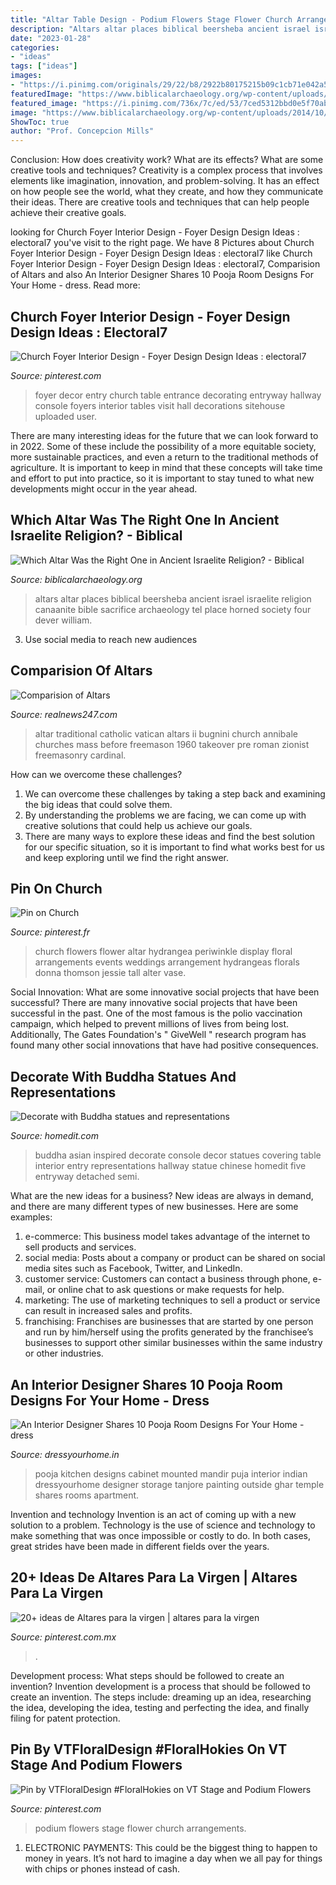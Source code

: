 ```yaml
---
title: "Altar Table Design - Podium Flowers Stage Flower Church Arrangements"
description: "Altars altar places biblical beersheba ancient israel israelite religion canaanite bible sacrifice archaeology tel place horned society four dever william"
date: "2023-01-28"
categories:
- "ideas"
tags: ["ideas"]
images:
- "https://i.pinimg.com/originals/29/22/b8/2922b80175215b09c1cb71e042a5926b.jpg"
featuredImage: "https://www.biblicalarchaeology.org/wp-content/uploads/2014/10/bamah-beersheba.jpg"
featured_image: "https://i.pinimg.com/736x/7c/ed/53/7ced5312bbd0e5f70abd6590789890a7--podium-flowers.jpg"
image: "https://www.biblicalarchaeology.org/wp-content/uploads/2014/10/bamah-beersheba.jpg"
ShowToc: true
author: "Prof. Concepcion Mills"
---
```



Conclusion: How does creativity work? What are its effects? What are some creative tools and techniques?
Creativity is a complex process that involves elements like imagination, innovation, and problem-solving. It has an effect on how people see the world, what they create, and how they communicate their ideas. There are creative tools and techniques that can help people achieve their creative goals.

	

		
looking for Church Foyer Interior Design - Foyer Design Design Ideas : electoral7 you've visit to the right page. We have 8 Pictures about Church Foyer Interior Design - Foyer Design Design Ideas : electoral7 like Church Foyer Interior Design - Foyer Design Design Ideas : electoral7, Comparision of Altars and also An Interior Designer Shares 10 Pooja Room Designs For Your Home - dress. Read more:
		
    
## Church Foyer Interior Design - Foyer Design Design Ideas : Electoral7

<img loading=lazy src="https://i.pinimg.com/originals/d7/d1/0a/d7d10aeb78e8165b73f549176c17950b.jpg" onerror="this.onerror=null;this.src='https://tse3.mm.bing.net/th?id=OIP.XD7rZsDI0YdfPy9TC9ZeOAHaL4&amp;pid=15.1';" alt="Church Foyer Interior Design - Foyer Design Design Ideas : electoral7">

_Source: pinterest.com_

>foyer decor entry church table entrance decorating entryway hallway console foyers interior tables visit hall decorations sitehouse uploaded user. 

	

There are many interesting ideas for the future that we can look forward to in 2022. Some of these include the possibility of a more equitable society, more sustainable practices, and even a return to the traditional methods of agriculture. It is important to keep in mind that these concepts will take time and effort to put into practice, so it is important to stay tuned to what new developments might occur in the year ahead.

    
## Which Altar Was The Right One In Ancient Israelite Religion? - Biblical

<img loading=lazy src="https://www.biblicalarchaeology.org/wp-content/uploads/2014/10/bamah-beersheba.jpg" onerror="this.onerror=null;this.src='https://tse2.mm.bing.net/th?id=OIP.ywCApfO4esXUKjfWtozsPwHaFj&amp;pid=15.1';" alt="Which Altar Was the Right One in Ancient Israelite Religion? - Biblical">

_Source: biblicalarchaeology.org_

>altars altar places biblical beersheba ancient israel israelite religion canaanite bible sacrifice archaeology tel place horned society four dever william. 

	

3. Use social media to reach new audiences

    
## Comparision Of Altars

<img loading=lazy src="http://www.realnews247.com/tridentine_altar_2.jpg" onerror="this.onerror=null;this.src='https://tse3.mm.bing.net/th?id=OIP.Fc0jCt9MH0IIQecUVGlyzAHaMw&amp;pid=15.1';" alt="Comparision of Altars">

_Source: realnews247.com_

>altar traditional catholic vatican altars ii bugnini church annibale churches mass before freemason 1960 takeover pre roman zionist freemasonry cardinal. 

	

How can we overcome these challenges?
1. We can overcome these challenges by taking a step back and examining the big ideas that could solve them.
2. By understanding the problems we are facing, we can come up with creative solutions that could help us achieve our goals.
3. There are many ways to explore these ideas and find the best solution for our specific situation, so it is important to find what works best for us and keep exploring until we find the right answer.

    
## Pin On Church

<img loading=lazy src="https://i.pinimg.com/originals/29/22/b8/2922b80175215b09c1cb71e042a5926b.jpg" onerror="this.onerror=null;this.src='https://tse3.mm.bing.net/th?id=OIP.06FtIc-egWFLw_W0YqmHCwHaLH&amp;pid=15.1';" alt="Pin on Church">

_Source: pinterest.fr_

>church flowers flower altar hydrangea periwinkle display floral arrangements events weddings arrangement hydrangeas florals donna thomson jessie tall alter vase. 

	

Social Innovation: What are some innovative social projects that have been successful?
There are many innovative social projects that have been successful in the past. One of the most famous is the polio vaccination campaign, which helped to prevent millions of lives from being lost. Additionally, The Gates Foundation's " GiveWell " research program has found many other social innovations that have had positive consequences.

    
## Decorate With Buddha Statues And Representations

<img loading=lazy src="https://cdn.homedit.com/wp-content/uploads/2012/12/buddha-design.jpg" onerror="this.onerror=null;this.src='https://tse4.mm.bing.net/th?id=OIP.2-Qa0D-r3YQtwcaj8agshAHaJe&amp;pid=15.1';" alt="Decorate with Buddha statues and representations">

_Source: homedit.com_

>buddha asian inspired decorate console decor statues covering table interior entry representations hallway statue chinese homedit five entryway detached semi. 

	

What are the new ideas for a business?
New ideas are always in demand, and there are many different types of new businesses. Here are some examples: 
1. e-commerce: This business model takes advantage of the internet to sell products and services. 
2. social media: Posts about a company or product can be shared on social media sites such as Facebook, Twitter, and LinkedIn. 
3. customer service: Customers can contact a business through phone, e-mail, or online chat to ask questions or make requests for help. 
4. marketing: The use of marketing techniques to sell a product or service can result in increased sales and profits. 
5. franchising: Franchises are businesses that are started by one person and run by him/herself using the profits generated by the franchisee’s businesses to support other similar businesses within the same industry or other industries.

    
## An Interior Designer Shares 10 Pooja Room Designs For Your Home - Dress

<img loading=lazy src="https://farm5.staticflickr.com/4600/38400818905_6a6817476c_c.jpg" onerror="this.onerror=null;this.src='https://tse1.mm.bing.net/th?id=OIP.LO9tTYgI0buznTn5vneQ2QHaLG&amp;pid=15.1';" alt="An Interior Designer Shares 10 Pooja Room Designs For Your Home - dress">

_Source: dressyourhome.in_

>pooja kitchen designs cabinet mounted mandir puja interior indian dressyourhome designer storage tanjore painting outside ghar temple shares rooms apartment. 

	

Invention and technology
Invention is an act of coming up with a new solution to a problem. Technology is the use of science and technology to make something that was once impossible or costly to do. In both cases, great strides have been made in different fields over the years.

    
## 20+ Ideas De Altares Para La Virgen | Altares Para La Virgen

<img loading=lazy src="https://i.pinimg.com/474x/a1/df/d0/a1dfd036620ae1fe2cb8c720d81a26f3.jpg" onerror="this.onerror=null;this.src='https://tse1.mm.bing.net/th?id=OIP.4luPRNAYk_2CrfC4UnIwgwAAAA&amp;pid=15.1';" alt="20+ ideas de Altares para la virgen | altares para la virgen">

_Source: pinterest.com.mx_

>. 

	

Development process: What steps should be followed to create an invention?
Invention development is a process that should be followed to create an invention. The steps include: dreaming up an idea, researching the idea, developing the idea, testing and perfecting the idea, and finally filing for patent protection.

    
## Pin By VTFloralDesign #FloralHokies On VT Stage And Podium Flowers

<img loading=lazy src="https://i.pinimg.com/736x/7c/ed/53/7ced5312bbd0e5f70abd6590789890a7--podium-flowers.jpg" onerror="this.onerror=null;this.src='https://tse1.mm.bing.net/th?id=OIP.22sCI6DnWyqbYEe3PKkW3wHaJ3&amp;pid=15.1';" alt="Pin by VTFloralDesign #FloralHokies on VT Stage and Podium Flowers">

_Source: pinterest.com_

>podium flowers stage flower church arrangements. 

	

1. ELECTRONIC PAYMENTS: This could be the biggest thing to happen to money in years. It’s not hard to imagine a day when we all pay for things with chips or phones instead of cash. 

